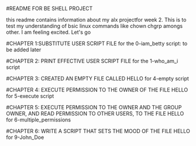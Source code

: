#README FOR BE SHELL PROJECT


this readme contains information about my alx projectfor week 2. This is to test my understanding of bsic linux commands like chown chgrp amongs other.
I am feeling excited. Let's go

#CHAPTER 1:SUBSTITUTE USER SCRIPT FILE
for the 0-iam_betty script: to be added later

#CHAPTER 2: PRINT EFFECTIVE USER SCRIPT FILE
for the 1-who_am_i script

#CHAPTER 3: CREATED AN EMPTY FILE CALLED HELLO
for 4-empty script

#CHAPTER 4: EXECUTE PERMISSION TO THE OWNER OF THE FILE HELLO
for 5-execute script

#CHAPTER 5: EXECUTE PERMISSION TO THE OWNER AND THE GROUP OWNER, AND READ PERMISSION TO OTHER USERS, TO THE FILE HELLO
for 6-multiple_permissions

#CHAPTER 6: WRITE A SCRIPT THAT SETS THE  MOOD OF THE FILE HELLO
for 9-John_Doe
